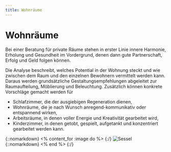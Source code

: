 ```yaml
---
title: Wohnräume
---
```


# Wohnräume

Bei einer Beratung für private Räume stehen in erster Linie innere Harmonie, Erholung und Gesundheit im Vordergrund, denen dann gute Partnerschaft, Erfolg und Geld folgen können.

Die Analyse beschreibt, welches Potential in der Wohnung steckt und wie zwischen dem Raum und den einzelnen Bewohnern vermittelt werden kann. Daraus werden grundsätzliche Gestaltungsempfehlungen abgeleitet zur Raumaufteilung, Möblierung und Beleuchtung. Zusätzlich können konkrete Vorschläge gemacht werden für

- Schlafzimmer, die der ausgiebigen Regeneration dienen,
- Wohnräume, die je nach Wunsch anregend-kommunikativ oder entspannend wirken,
- Arbeitsräume, in denen voller Energie und Kreativität gearbeitet wird,
- Kinderzimmer, in denen getobt, gespielt, aufgetankt und konzentriert gearbeitet werden kann.

{::nomarkdown}
<% content_for :image do %>
{:/}
![Sessel](/images/sessel.jpg)
{::nomarkdown}
<% end %>
{:/}

